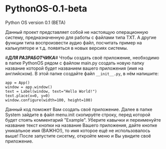 # PythonOS-0.1-beta
Python OS version 0.1 (BETA)

Данный проект представляет собой не настоящую
операционную систему, предназначенную для
работы с файлами типа TXT. А другие
функции типа воспроизвести аудио файл,
посчитать пример на калькуляторе и т.д.
появяться в новых версиях системы.

#___ДЛЯ РАЗРАБОТЧИКА___#
Чтобы создать своё приложение, необходимо
в папке PythonOS рядом с файлом main.py
создать новую папку название которой будет
названием вашего приложения (имя на английском).
В этой папке создайте файл ```__init__.py```, в
нём напишите:

```
app = App()
window = app.window()
text = Label(window, text="Hello World!")
text.place(x=0, y=0)
window.configure(width=100, height=100)
```

Данный код поможет Вам создать своё приложение.
Далее в папке System зайдите в файл menu.init
скопируёте строку, перед которой будет стоять
комментарий "Example". Уберите кавычки и
переименуйте название текст кнопки на
название Вашего приложения, дайте кнопке
уникальное имя (ВАЖНО!), то имя которое
ещё не использовалось выше!
После запустите сисетму, откройте меню и
Вы увидите своё приложение.
